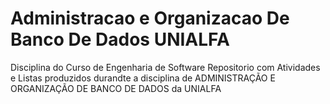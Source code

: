 # Administracao e Organizacao De Banco De Dados UNIALFA
Disciplina do Curso de Engenharia de Software
Repositorio com Atividades e Listas produzidos durandte a disciplina de ADMINISTRAÇÃO E ORGANIZAÇÃO DE BANCO DE DADOS da UNIALFA
